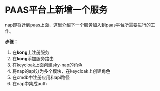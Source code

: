# PAAS平台上新增一个服务

nap即将迁到paas上面，这里介绍下一个服务加入到paas平台所需要进行的工作。

**步骤：**

1. 在**kong**上注册服务
2. 在**kong**添加服务路由
3. 在keycloak上面创建sky-nap的角色
4. 将nap的api分为多个模块，在keycloak上创建角色
5. 在cmdb中注册应用和api路径
6. 在nap中集成auth



